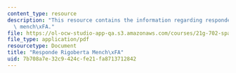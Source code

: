```yaml
---
content_type: resource
description: "This resource contains the information regarding responde rigoberta\
  \ mench\xFA."
file: https://ol-ocw-studio-app-qa.s3.amazonaws.com/courses/21g-702-spanish-ii-spring-2004/7b708a7e32c9424cfe21fa8713712842_MIT21G_702S04_rigo.pdf
file_type: application/pdf
resourcetype: Document
title: "Responde Rigoberta Mench\xFA"
uid: 7b708a7e-32c9-424c-fe21-fa8713712842
---
```

